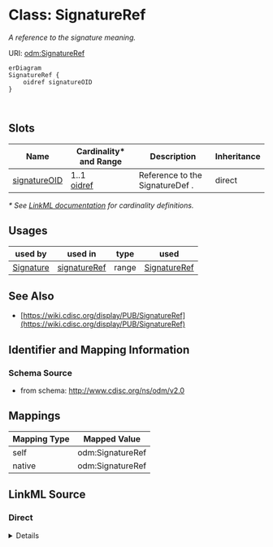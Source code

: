 # Class: SignatureRef

_A reference to the signature meaning._




URI: [odm:SignatureRef](http://www.cdisc.org/ns/odm/v2.0/SignatureRef)


```mermaid
erDiagram
SignatureRef {
    oidref signatureOID  
}



```



<!-- no inheritance hierarchy -->


## Slots

| Name | Cardinality* and Range | Description | Inheritance |
| ---  | --- | --- | --- |
| [signatureOID](signatureOID.md) | 1..1 <br/> [oidref](oidref.md) | Reference to the SignatureDef . | direct |

_* See [LinkML documentation](https://linkml.io/linkml/schemas/slots.html#slot-cardinality) for cardinality definitions._




## Usages

| used by | used in | type | used |
| ---  | --- | --- | --- |
| [Signature](Signature.md) | [signatureRef](signatureRef.md) | range | [SignatureRef](SignatureRef.md) |






## See Also

* [https://wiki.cdisc.org/display/PUB/SignatureRef](https://wiki.cdisc.org/display/PUB/SignatureRef)

## Identifier and Mapping Information







### Schema Source


* from schema: http://www.cdisc.org/ns/odm/v2.0





## Mappings

| Mapping Type | Mapped Value |
| ---  | ---  |
| self | odm:SignatureRef |
| native | odm:SignatureRef |





## LinkML Source

<!-- TODO: investigate https://stackoverflow.com/questions/37606292/how-to-create-tabbed-code-blocks-in-mkdocs-or-sphinx -->

### Direct

<details>
```yaml
name: SignatureRef
description: A reference to the signature meaning.
from_schema: http://www.cdisc.org/ns/odm/v2.0
see_also:
- https://wiki.cdisc.org/display/PUB/SignatureRef
rank: 1000
slots:
- signatureOID
slot_usage:
  signatureOID:
    name: signatureOID
    description: Reference to the SignatureDef .
    comments:
    - 'Required

      range: oidref'
    domain_of:
    - SignatureRef
    range: oidref
    required: true
class_uri: odm:SignatureRef

```
</details>

### Induced

<details>
```yaml
name: SignatureRef
description: A reference to the signature meaning.
from_schema: http://www.cdisc.org/ns/odm/v2.0
see_also:
- https://wiki.cdisc.org/display/PUB/SignatureRef
rank: 1000
slot_usage:
  signatureOID:
    name: signatureOID
    description: Reference to the SignatureDef .
    comments:
    - 'Required

      range: oidref'
    domain_of:
    - SignatureRef
    range: oidref
    required: true
attributes:
  signatureOID:
    name: signatureOID
    description: Reference to the SignatureDef .
    comments:
    - 'Required

      range: oidref'
    from_schema: http://www.cdisc.org/ns/odm/v2.0
    rank: 1000
    alias: signatureOID
    owner: SignatureRef
    domain_of:
    - SignatureRef
    range: oidref
    required: true
class_uri: odm:SignatureRef

```
</details>